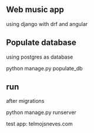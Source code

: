 ## Web music app
<p>using django with drf and angular</p> 

## Populate database
<p> using postgres as database</p>
python manage.py populate_db

## run

<p>after migrations</p> 
python manage.py runserver


test app: telmojsneves.com
